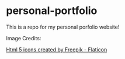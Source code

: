 # personal-portfolio
This is a repo for my personal porfolio website!

Image Credits:

<a href="https://www.flaticon.com/free-icons/html-5" title="html 5 icons">Html 5 icons created by Freepik - Flaticon</a>
